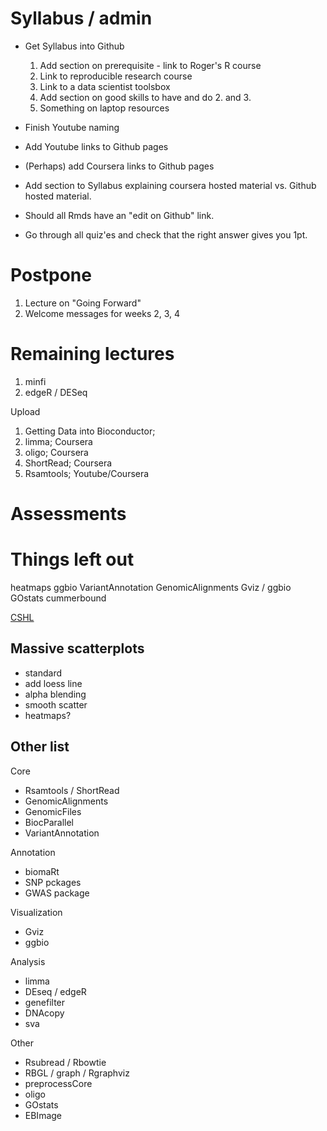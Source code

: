 # Syllabus / admin

- Get Syllabus into Github
	1. Add section on prerequisite - link to Roger's R course
    2. Link to reproducible research course
	3. Link to a data scientist toolsbox
	4. Add section on good skills to have and do 2. and 3.
	5. Something on laptop resources
- Finish Youtube naming
- Add Youtube links to Github pages
- (Perhaps) add Coursera links to Github pages
- Add section to Syllabus explaining coursera hosted material vs. Github hosted material.
- Should all Rmds have an "edit on Github" link.

- Go through all quiz'es and check that the right answer gives you 1pt.

# Postpone

1. Lecture on "Going Forward"
2. Welcome messages for weeks 2, 3, 4

# Remaining lectures

1. minfi
2. edgeR / DESeq

Upload

1. Getting Data into Bioconductor; 
2. limma; Coursera
3. oligo; Coursera
4. ShortRead; Coursera
5. Rsamtools; Youtube/Coursera

# Assessments

# Things left out

heatmaps
ggbio
VariantAnnotation
GenomicAlignments
Gviz / ggbio
GOstats
cummerbound

[CSHL](http://watson.nci.nih.gov/~sdavis/tutorials/IntroToR/)

## Massive scatterplots
- standard
- add loess line
- alpha blending
- smooth scatter
- heatmaps?


## Other list

Core

- Rsamtools / ShortRead
- GenomicAlignments
- GenomicFiles
- BiocParallel
- VariantAnnotation

Annotation

- biomaRt
- SNP pckages
- GWAS package

Visualization

- Gviz
- ggbio

Analysis

- limma
- DEseq / edgeR
- genefilter
- DNAcopy
- sva

Other

- Rsubread / Rbowtie
- RBGL / graph / Rgraphviz
- preprocessCore
- oligo
- GOstats
- EBImage


